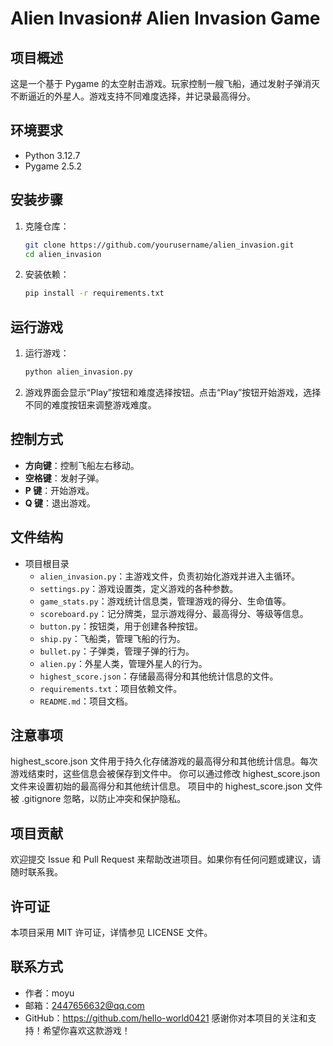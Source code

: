 # Alien Invasion# Alien Invasion Game

## 项目概述

这是一个基于 Pygame 的太空射击游戏。玩家控制一艘飞船，通过发射子弹消灭不断逼近的外星人。游戏支持不同难度选择，并记录最高得分。

## 环境要求

- Python 3.12.7
- Pygame 2.5.2

## 安装步骤

1. 克隆仓库：
   ```sh
   git clone https://github.com/yourusername/alien_invasion.git
   cd alien_invasion
   ```
2. 安装依赖：
    ```sh
    pip install -r requirements.txt
    ```
## 运行游戏
1. 运行游戏：

    ```sh
    python alien_invasion.py
    ```
2. 游戏界面会显示“Play”按钮和难度选择按钮。点击“Play”按钮开始游戏，选择不同的难度按钮来调整游戏难度。

## 控制方式
- **方向键**：控制飞船左右移动。
- **空格键**：发射子弹。
- **P 键**：开始游戏。
- **Q 键**：退出游戏。

## 文件结构
- 项目根目录
  - `alien_invasion.py`：主游戏文件，负责初始化游戏并进入主循环。
  - `settings.py`：游戏设置类，定义游戏的各种参数。
  - `game_stats.py`：游戏统计信息类，管理游戏的得分、生命值等。
  - `scoreboard.py`：记分牌类，显示游戏得分、最高得分、等级等信息。
  - `button.py`：按钮类，用于创建各种按钮。
  - `ship.py`：飞船类，管理飞船的行为。
  - `bullet.py`：子弹类，管理子弹的行为。
  - `alien.py`：外星人类，管理外星人的行为。
  - `highest_score.json`：存储最高得分和其他统计信息的文件。
  - `requirements.txt`：项目依赖文件。
  - `README.md`：项目文档。

## 注意事项
highest_score.json 文件用于持久化存储游戏的最高得分和其他统计信息。每次游戏结束时，这些信息会被保存到文件中。
你可以通过修改 highest_score.json 文件来设置初始的最高得分和其他统计信息。
项目中的 highest_score.json 文件被 .gitignore 忽略，以防止冲突和保护隐私。

## 项目贡献
欢迎提交 Issue 和 Pull Request 来帮助改进项目。如果你有任何问题或建议，请随时联系我。

## 许可证
本项目采用 MIT 许可证，详情参见 LICENSE 文件。

## 联系方式
- 作者：moyu
- 邮箱：2447656632@qq.com
- GitHub：https://github.com/hello-world0421
感谢你对本项目的关注和支持！希望你喜欢这款游戏！